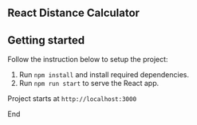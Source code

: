 ## React Distance Calculator

## Getting started
Follow the instruction below to setup the project:

1. Run `npm install` and install required dependencies.
2. Run `npm run start` to serve the React app.


Project starts at `http://localhost:3000` 

End